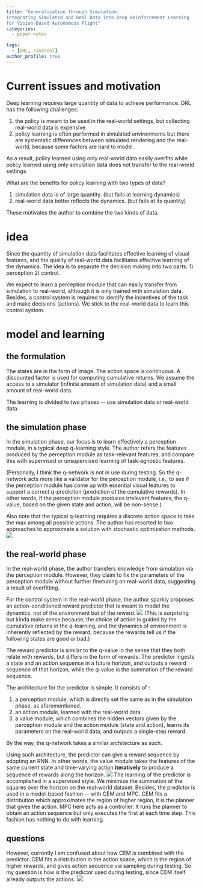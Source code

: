 ```yaml
---
title: "Generalization through Simulation:  
Integrating Simulated and Real Data into Deep Reinforcement Learning  
for Vision-Based Autonomous Flight"
categories:
  - paper-notes

tags:
  - [DRL, sim2real]
author_profile: true
---
```

# Current issues and motivation
Deep learning requires large quantity of data to achieve performance. DRL has the following challenges:  
1. the policy is meant to be used in the real-world settings, but collecting real-world data is expensive.   
2. policy learning is often performed in simulated environments but there are systematic
differences between simulated rendering and the real-world, because some factors are hard to model.

As a result, policy learned using only real-world data easily overfits while policy learned using only simulation data does not transfer to the real-world settings. 

What are the benefits for policy learning with two types of data?  
1. simulation data is of large quantity.  (but fails at learning dynamics)  
2. real-world data better reflects the dynamics. (but fails at its quantity)

These motivates the author to combine the two kinds of data.

# idea
Since the quantity of simulation data facilitates effective learning of visual features, and 
the quality of real-world data facilitates effective learning of the dynamics. The idea is to 
separate the decision making into two parts: 1) perception 2) control.

We expect to learn a perception module that can easily transfer from simulation to real-world, although it is only trained with simulation data. Besides, a control system is required 
to identify the incentives of the task and make decisions (actions). We stick to the real-world 
data to learn this control system.

# model and learning
## the formulation
The states are in the form of image. The action space is continuous. A discounted factor is used for computing cumulative returns. We assume the access to a simulator (infinite amount of simulation data) and a small amount of real-world data.

The learning is divided to two phases -- use simulation data or real-world data.

## the simulation phase
In the simulation phase, our focus is to learn effectively a perception module, in a typical 
deep q-learning style. The author refers the features produced by the perception module as task-relevant features, and compare this with supervised or unsupervised learning of task-agnostic features.

(Personally, I think the q-network is not in use during testing. So the 
q-network acts more like a validator for the perception module, i.e., to see if the perception 
module has come up with essential visual features to support a correct q-prediction (prediction of the cumulative rewards). In other words, if the perception module produces 
irrelevant features, the q-value, based on the given state and action, will be non-sense.) 

Also note that the typical q-learning requires a discrete action space to take the max among 
all possible actions. The author has resorted to two approaches to approximate a solution with stochastic optimization methods.
![]({{site.baseurl}}/assets/images/20190227/model.png)
## the real-world phase
In the real-world phase, the author transfers knowledge from simulation via the perception 
module. However, they claim to fix the parameters of the perception module without further finetuning on real-world data, suggesting a result of overfitting. 

For the control system in the real-world phase, the author sparkly proposes an action-conditioned reward predictor that is meant to model the dynamics, not of the environment but of the reward. 
![]({{site.baseurl}}/assets/images/20190227/pred.png)
(This is surprising but kinda make sense because, the choice of action is guided by the cumulative returns in the q-learning, and the dynamics of environment is inherently reflected by the reward, because the rewards tell us if the following states are good or bad.)

The reward predictor is similar to the q-value in the sense that they both relate with rewards, but differs in the form of rewards. The predictor ingests a state and an action sequence in a future horizon, and outputs a reward sequence of that horizon, while the q-value is the summation of the reward sequence.

The architecture for the predictor is simple. It consists of :
1. a perception module, which is directly set the same as in the simulation phase, as aforementioned.  
2. an action module, learned with the real-world data.  
3. a value module, which combines the hidden vectors given by the perception module and the action module (state and action), learns its parameters on the real-world data, and outputs a single-step reward.   

By the way, the q-network takes a similar architecture as such.

Using such architecture, the predictor can give a reward sequence by adopting an RNN. In other words, the value module takes the features of the same current state and time-varying action **iteratively** to produce a sequence of rewards along the horizon.
![]({{site.baseurl}}/assets/images/20190227/loss.png)
The learning of the predictor is accomplished in a supervised style. We minimize the summation of the squares over the horizon on the real-world dataset. Besides, the predictor is used in a model-based fashion -- with CEM and MPC. CEM fits a distribution which approximates the region of higher region, it is the planner that gives the action. MPC here acts as a controller. It runs the planner to obtain an action sequence but only executes the first at each time step. This fashion has nothing to do with learning.

## questions
However,  currently I am confused about how CEM is combined with the predictor. CEM fits a distribution in the action space, which is the region of higher rewards, and gives action sequence via sampling during testing. So my question is how is the predictor used during testing, since CEM itself already outputs the actions.
![]({{site.baseurl}}/assets/images/20190227/ques.png)